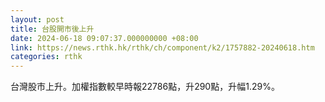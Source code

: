 ```yaml
---
layout: post
title: 台股開市後上升
date: 2024-06-18 09:07:37.000000000 +08:00
link: https://news.rthk.hk/rthk/ch/component/k2/1757882-20240618.htm
categories: rthk
---
```


台灣股市上升。加權指數較早時報22786點，升290點，升幅1.29%。
